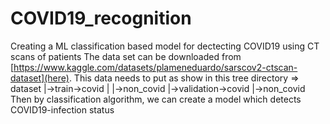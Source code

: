 # COVID19_recognition
Creating a ML classification based model for dectecting COVID19 using CT scans of patients
The data set can be downloaded from [https://www.kaggle.com/datasets/plameneduardo/sarscov2-ctscan-dataset](here).
This data needs to put as show in this tree directory => dataset
                                                           |->train->covid
                                                           |     |->non_covid
                                                           |->validation->covid
                                                                 |->non_covid
Then by classification algorithm, we can create a model which detects COVID19-infection status
